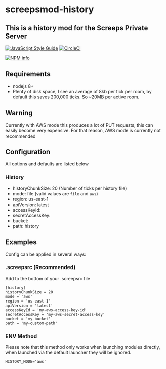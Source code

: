 # screepsmod-history

## This is a history mod for the Screeps Private Server

[![JavaScript Style Guide](https://img.shields.io/badge/code_style-standard-brightgreen.svg)](https://standardjs.com)
[![CircleCI](https://circleci.com/gh/ScreepsMods/screepsmod-mongo/tree/master.svg?style=shield)](https://circleci.com/gh/ScreepsMods/screepsmod-mongo/tree/master)

[![NPM info](https://nodei.co/npm/screepsmod-history.png?downloads=true)](https://npmjs.org/package/screepsmod-history)

## Requirements

* nodejs 8+
* Plenty of disk space, I see an average of 8kb per tick per room, by default this saves 200,000 ticks. So ~20MB per active room.

## Warning
Currently with AWS mode this produces a lot of PUT requests, this can easily become very expensive. 
For that reason, AWS mode is currently not recommended

## Configuration

All options and defaults are listed below

### History

* historyChunkSize: 20 (Number of ticks per history file)
* mode: file (valid values are `file` and `aws`)
* region: us-east-1
* apiVersion: latest
* accessKeyId: 
* secretAccessKey: 
* bucket: 
* path: history


## Examples

Config can be applied in several ways:

### .screepsrc (Recommended)

Add to the bottom of your .screepsrc file
```
[history]
historyChunkSize = 20
mode = 'aws'
region = 'us-east-1'
apiVersion = 'latest'
accessKeyId = 'my-aws-access-key-id'
secretAccessKey = 'my-aws-secret-access-key'
bucket = 'my-bucket'
path = 'my-custom-path'
```

### ENV Method

Please note that this method only works when launching modules directly, when launched via the default launcher they will be ignored.

```
HISTORY_MODE='aws'
```
